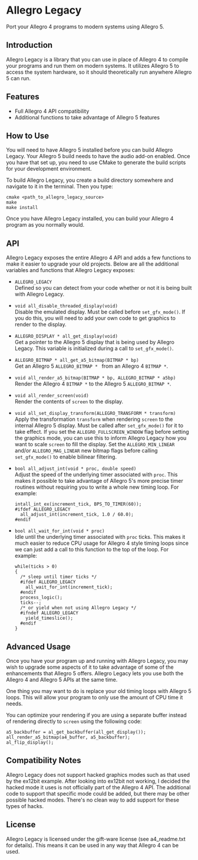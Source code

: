 # Allegro Legacy

Port your Allegro 4 programs to modern systems using Allegro 5.

## Introduction

Allegro Legacy is a library that you can use in place of Allegro 4 to compile
your programs and run them on modern systems. It utilizes Allegro 5 to access
the system hardware, so it should theoretically run anywhere Allegro 5 can run.

## Features

* Full Allegro 4 API compatibility
* Additional functions to take advantage of Allegro 5 features

## How to Use

You will need to have Allegro 5 installed before you can build Allegro Legacy.
Your Allegro 5 build needs to have the audio add-on enabled. Once you have that
set up, you need to use CMake to generate the build scripts for your
development environment.

To build Allegro Legacy, you create a build directory somewhere and navigate to
it in the terminal. Then you type:

    cmake <path_to_allegro_legacy_source>
    make
    make install

Once you have Allegro Legacy installed, you can build your Allegro 4 program as
you normally would.

## API

Allegro Legacy exposes the entire Allegro 4 API and adds a few functions to
make it easier to upgrade your old projects. Below are all the additional
variables and functions that Allegro Legacy exposes:

* `ALLEGRO_LEGACY`  
  Defined so you can detect from your code whether or not it is being built
  with Allegro Legacy.
* `void all_disable_threaded_display(void)`  
  Disable the emulated display. Must be called before `set_gfx_mode()`. If you
  do this, you will need to add your own code to get graphics to render to the
  display.
* `ALLEGRO_DISPLAY * all_get_display(void)`  
  Get a pointer to the Allegro 5 display that is being used by Allegro Legacy.
  This variable is initialized during a call to `set_gfx_mode()`.
* `ALLEGRO_BITMAP * all_get_a5_bitmap(BITMAP * bp)`  
  Get an Allegro 5 `ALLEGRO_BITMAP * ` from an Allegro 4 `BITMAP *`.
* `void all_render_a5_bitmap(BITMAP * bp, ALLEGRO_BITMAP * a5bp)`  
  Render the Allegro 4 `BITMAP *` to the Allegro 5 `ALLEGRO_BITMAP *`.
* `void all_render_screen(void)`  
  Render the contents of `screen` to the display.
* `void all_set_display_transform(ALLEGRO_TRANSFORM * transform)`  
  Apply the transformation `transform` when rendering `screen` to the internal
  Allegro 5 display. Must be called after `set_gfx_mode()` for it to take
  effect. If you set the `ALLEGRO_FULLSCREEN_WINDOW` flag before setting the
  graphics mode, you can use this to inform Allegro Legacy how you want to scale
  `screen` to fill the display. Set the `ALLEGRO_MIN_LINEAR` and/or
  `ALLEGRO_MAG_LINEAR` new bitmap flags before calling `set_gfx_mode()` to
  enable bilinear filtering.
* `bool all_adjust_int(void * proc, double speed)`  
  Adjust the speed of the underlying timer associated with `proc`. This makes
  it possible to take advantage of Allegro 5's more precise timer routines
  without requiring you to write a whole new timing loop. For example:

      intall_int_ex(increment_tick, BPS_TO_TIMER(60));
      #ifdef ALLEGRO_LEGACY
        all_adjust_int(increment_tick, 1.0 / 60.0);
      #endif

* `bool all_wait_for_int(void * proc)`  
  Idle until the underlying timer associated with `proc` ticks. This makes it
  much easier to reduce CPU usage for Allegro 4 style timing loops since we can
  just add a call to this function to the top of the loop. For example:

      while(ticks > 0)
      {
        /* sleep until timer ticks */
        #ifdef ALLEGRO_LEGACY
          all_wait_for_int(increment_tick);
        #endif
        process_logic();
        ticks--;
        /* or yield when not using Allegro Legacy */
        #ifndef ALLEGRO_LEGACY
          yield_timeslice();
        #endif
      }

## Advanced Usage

Once you have your program up and running with Allegro Legacy, you may wish to
upgrade some aspects of it to take advantage of some of the enhancements that
Allegro 5 offers. Allegro Legacy lets you use both the Allegro 4 and Allegro 5
APIs at the same time.

One thing you may want to do is replace your old timing loops with Allegro 5
loops. This will allow your program to only use the amount of CPU time it
needs.

You can optimize your rendering if you are using a separate buffer instead of
rendering directly to `screen` using the following code:

    a5_backbuffer = al_get_backbuffer(all_get_display());
    all_render_a5_bitmap(a4_buffer, a5_backbuffer);
    al_flip_display();

## Compatibility Notes

Allegro Legacy does not support hacked graphics modes such as that used by the
ex12bit example. After looking into ex12bit not working, I decided the hacked
mode it uses is not officially part of the Allegro 4 API. The additional code to
support that specific mode could be added, but there may be other possible
hacked modes. There's no clean way to add support for these types of hacks.

## License

Allegro Legacy is licensed under the gift-ware license (see a4_readme.txt for
details). This means it can be used in any way that Allegro 4 can be used.
